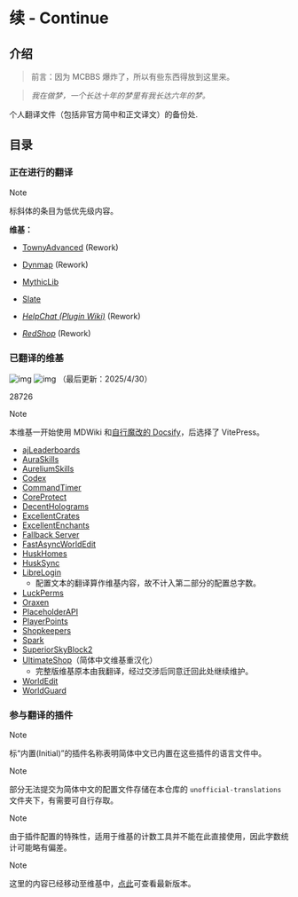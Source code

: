 # 续 - Continue

## 介绍

> 前言：因为 MCBBS 爆炸了，所以有些东西得放到这里来。

> *我在做梦，一个长达十年的梦里有我长达六年的梦。*


个人翻译文件（包括非官方简中和正文译文）的备份处.


## 目录

### 正在进行的翻译

> [!NOTE]
> 标斜体的条目为低优先级内容。

**维基：**

* [TownyAdvanced](https://github.com/TownyAdvanced/Towny/wiki) (Rework)
* [Dynmap](https://github.com/webbukkit/dynmap/wiki) (Rework)
* [MythicLib](https://gitlab.com/phoenix-dvpmt/mythiclib/-/wikis/home)
* [Slate](https://wiki.aurelium.dev/slate)

* [*HelpChat (Plugin Wiki)*](https://wiki.helpch.at/) (Rework)
* [*RedShop*](https://foresttech.gitbook.io/redshop) (Rework)

### 已翻译的维基

![img](https://img.shields.io/badge/%E5%B7%B2%E5%AE%8C%E6%88%90%E7%BB%B4%E5%9F%BA%E6%95%B0-24-93fdf9) ![img](https://img.shields.io/badge/%E7%BB%B4%E5%9F%BA%E6%80%BB%E5%AD%97%E6%95%B0-412904-84f5bb)
（最后更新：2025/4/30）

28726

> [!NOTE]
> 本维基一开始使用 MDWiki 和[自行魔改的 Docsify](https://github.com/SnowCutieOwO/Docsify-Template)，后选择了 VitePress。

- [ajLeaderboards](https://snowcutieowo.github.io/ajLeaderboards)
- [AuraSkills](https://snowcutieowo.github.io/AuraSkills)
- [AureliumSkills](https://snowcutieowo.github.io/AureliumSkills)
- [Codex](https://snowcutieowo.github.io/Codex)
- [CommandTimer](https://snowcutieowo.github.io/CommandTimer)
- [CoreProtect](https://snowcutieowo.github.io/CoreProtect)
- [DecentHolograms](https://snowcutieowo.github.io/DecentHolograms)
- [ExcellentCrates](https://snowcutieowo.github.io/ExcellentCrates)
- [ExcellentEnchants](https:snowcutieowo.github.io/ExcellentEnchants)
- [Fallback Server](https://snowcutieowo.github.io/FallbackServer)
- [FastAsyncWorldEdit](https://snowcutieowo.gitub.io/FastAsyncWorldEdit)
- [HuskHomes](https://snowcutieowo.github.io/HuskHomes)
- [HuskSync](https://snowcutieowo.github.io/HuskSync)
- [LibreLogin](https://snowcutieowo.github.io/LibreLogin)
  * 配置文本的翻译算作维基内容，故不计入第二部分的配置总字数。
- [LuckPerms](https://snowcutieowo.github.io/LuckPerms)
- [Oraxen](https://snowcutieowo.github.io/Oraxen)
- [PlaceholderAPI](https://snowcutieowo.github.io/PlaceholderAPI)
- [PlayerPoints](https://snowcutieowo.github.io/PlayerPoints)
- [Shopkeepers](https://snowcutieowo.github.io/Shopkeepers)
- [Spark](https://snowcutieowo.github.io/spark)
- [SuperiorSkyBlock2](https://snowcutieowo.github.io/SuperiorSkyblock2)
- [UltimateShop](https://snowcutieowo.github.io/UltimateShop)（简体中文维基重汉化）
  * 完整版维基原本由我翻译，经过交涉后同意迁回此处继续维护。
- [WorldEdit](https://snowcutieowo.github.io/WorldEdit)
- [WorldGuard](https://snowcutieowo.github.io/WorldGuard)

### 参与翻译的插件

> [!NOTE]
> 标“内置(Initial)”的插件名称表明简体中文已内置在这些插件的语言文件中。

> [!NOTE]
> 部分无法提交为简体中文的配置文件存储在本仓库的 `unofficial-translations` 文件夹下，有需要可自行存取。

> [!NOTE]
> 由于插件配置的特殊性，适用于维基的计数工具并不能在此直接使用，因此字数统计可能略有偏差。

> [!NOTE]
> 这里的内容已经移动至维基中，[点此](https://snowcutieowo.github.io/common/translation-index)可查看最新版本。